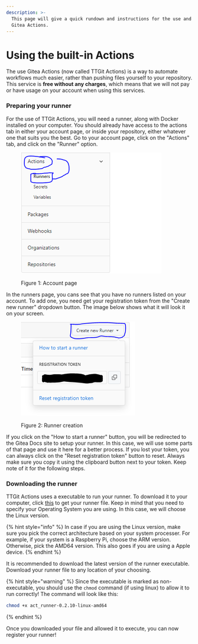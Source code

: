 ```yaml
---
description: >-
  This page will give a quick rundown and instructions for the use and setup of
  Gitea Actions.
---
```


# Using the built-in Actions

The use Gitea Actions (now called TTGit Actions) is a way to automate workflows much easier, rather than pushing files yourself to your repository. This service is **free without any charges**, which means that we will not pay or have usage on your account when using this services.

### Preparing your runner

For the use of TTGit Actions, you will need a runner, along with Docker installed on your computer. You should already have access to the actions tab in either your account page, or inside your repository, either whatever one that suits you the best. Go to your account page, click on the "Actions" tab, and click on the "Runner" option.

<figure><img src="../.gitbook/assets/Actions_runner1.PNG" alt=""><figcaption><p>Figure 1: Account page</p></figcaption></figure>

In the runners page, you cans see that you have no runners listed on your account. To add one, you need get your registration token from the "Create new runner" dropdown button. The image below shows what it will look it on your screen.

<figure><img src="../.gitbook/assets/Actions_runner2.PNG" alt=""><figcaption><p>Figure 2: Runner creation</p></figcaption></figure>

If you click on the "How to start a runner" button, you will be redirected to the Gitea Docs site to setup your runner. In this case, we will use some parts of that page and use it here for a better process. If you lost your token, you can always click on the "Reset registration token" button to reset. Always make sure you copy it using the clipboard button next to your token. Keep note of it for the following steps.

### Downloading the runner

TTGit Actions uses a executable to run your runner. To download it to your computer, click [this](https://dl.gitea.com/act\_runner/) to get your runner file. Keep in mind that you need to specify your Operating System you are using. In this case, we will choose the Linux version.

{% hint style="info" %}
In case if you are using the Linux version, make sure you pick the correct architecture based on your system processer. For example, if your system is a Raspberry Pi, choose the ARM version. Otherwise, pick the AMD64 version. This also goes if you are using a Apple device.
{% endhint %}

It is recommended to download the latest version of the runner executable. Download your runner file to any location of your choosing.

{% hint style="warning" %}
Since the executable is marked as non-executable, you should use the `chmod` command (if using linux) to allow it to run correctly! The command will look like this:

```bash
chmod +x act_runner-0.2.10-linux-amd64
```
{% endhint %}

Once you downloaded your file and allowed it to execute, you can now register your runner!
